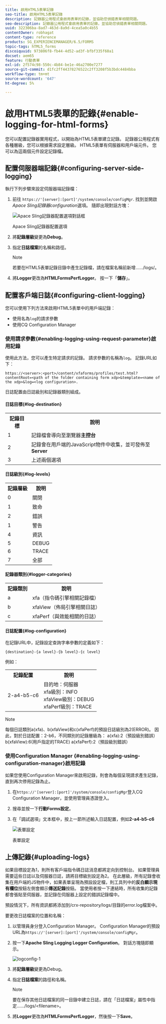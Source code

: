 ```yaml
---
title: 啟用HTML5表單記錄
seo-title: 啟用HTML5表單記錄
description: 記錄器公用程式會啟用表單的記錄，並協助您偵錯表單相關問題。
seo-description: 記錄器公用程式會啟用表單的記錄，並協助您偵錯表單相關問題。
uuid: 322306ba-8ad7-463d-8a9d-4cea5a0c4b55
contentOwner: robhagat
content-type: reference
products: SG_EXPERIENCEMANAGER/6.5/FORMS
topic-tags: hTML5_forms
discoiquuid: 973806f8-fb44-4d52-ad3f-bfbf335f60a1
docset: aem65
feature: 行動表單
exl-id: 2f574c98-550c-4b84-be1e-46a2700e7277
source-git-commit: d1fc2ff44378276522c2ff3208f5b3bdc4484bba
workflow-type: tm+mt
source-wordcount: '647'
ht-degree: 5%

---
```


# 啟用HTML5表單的記錄{#enable-logging-for-html-forms}

您可以配置記錄器實用程式，以開始為HTML5表單建立記錄。 記錄器公用程式有各種層級，您可以根據需求設定層級。 HTML5表單有伺服器和用戶端元件。 您可以為這兩個元件設定記錄檔。

## 配置伺服器端記錄{#configuring-server-side-logging}

執行下列步驟來設定伺服器端記錄檔：

1. 前往 `https://'[server]:[port]'/system/console/configMgr`. 找到並開啟&#x200B;*Apace Sling記錄器configuration*&#x200B;選項。 隨即出現對話方塊：

   ![ Apace Sling記錄器配置選項對話框](assets/logconfig.png)

   Apace Sling記錄器配置選項

1. 將&#x200B;**記錄層級**&#x200B;變更為&#x200B;**Debug**。

1. 指定&#x200B;**日誌檔案**&#x200B;的名稱和路徑。

   >[!NOTE]
   >
   >若要在HTML5表單記錄目錄中產生記錄檔，請在檔案名稱前新增……/logs/。

1. 將&#x200B;**Logger**&#x200B;更改為&#x200B;**HTMLFormsPerfLogger**。 按一下「**儲存**」。

## 配置客戶端日誌{#configuring-client-logging}

您可以使用下列方法來啟用HTML5表單中的用戶端記錄：

* 使用名為`log`的請求參數
* 使用CQ Configuration Manager

### 使用請求參數{#enabling-logging-using-request-parameter}啟用記錄

使用此方法，您可以產生特定請求的記錄。 請求參數的名稱為`log`。 記錄URL如下：

`https://<server>:<port>/content/xfaforms/profiles/test.html?contentRoot=<path of the folder containing form xdp>&template=<name of the xdp>&log=<log configuration>.`

日誌配置由日誌級別和記錄器類別組成。

#### 日誌目標{#log-destination}

<table>
 <tbody>
  <tr>
   <th><strong>記錄目標</strong></th>
   <th><strong>說明</strong></th>
  </tr>
  <tr>
   <td>1</td>
   <td>記錄檔會導向至瀏覽器<strong>主控台</strong></td>
  </tr>
  <tr>
   <td>2</td>
   <td>記錄會在用戶端的JavaScript物件中收集，並可發佈至<strong>Server</strong> </td>
  </tr>
  <tr>
   <td>3</td>
   <td>上述兩個選項<br /> </td>
  </tr>
 </tbody>
</table>

#### 日誌級別{#log-levels}

<table>
 <tbody>
  <tr>
   <th>記錄層級</th>
   <th>說明</th>
  </tr>
  <tr>
   <td>0</td>
   <td>關閉<br type="_moz" /> </td>
  </tr>
  <tr>
   <td>1</td>
   <td>致命<br type="_moz" /> </td>
  </tr>
  <tr>
   <td>2</td>
   <td>錯誤<br type="_moz" /> </td>
  </tr>
  <tr>
   <td>1</td>
   <td>警告<br type="_moz" /> </td>
  </tr>
  <tr>
   <td>4</td>
   <td>資訊<br type="_moz" /> </td>
  </tr>
  <tr>
   <td>5</td>
   <td>DEBUG<br type="_moz" /> </td>
  </tr>
  <tr>
   <td>6</td>
   <td>TRACE<br type="_moz" /> </td>
  </tr>
  <tr>
   <td>7</td>
   <td>全部<br type="_moz" /> </td>
  </tr>
 </tbody>
</table>

#### 記錄器類別{#logger-categories}

<table>
 <tbody>
  <tr>
   <th>記錄類別</th>
   <th>說明</th>
  </tr>
  <tr>
   <td>a</td>
   <td>xfa（指令碼引擎相關記錄檔）</td>
  </tr>
  <tr>
   <td>b</td>
   <td>xfaView（佈局引擎相關日誌）<br type="_moz" /> </td>
  </tr>
  <tr>
   <td>c</td>
   <td>xfaPerf（與效能相關的日誌）<br type="_moz" /> </td>
  </tr>
 </tbody>
</table>

#### 日誌配置{#log-configuration}

在記錄URL中，記錄設定查詢字串參數的定義如下：

`{destination}-{a level}-{b level}-{c level}`

例如：

<table>
 <tbody>
  <tr>
   <th>記錄配置</th>
   <th>說明</th>
  </tr>
  <tr>
   <td>2-a4-b5-c6<br type="_moz" /> </td>
   <td>目的地：伺服器<br /> xfa級別：INFO<br /> xfaView級別：DEBUG<br /> xfaPerf級別：TRACE</td>
  </tr>
 </tbody>
</table>

>[!NOTE]
>
>每個日誌類別a(xfa)、b(xfaView)和c(xfaPerf)的預設日誌級別為2(ERROR)。 因此，對於日誌配置：2-b6，不同類別的記錄層級為：
>a(xfa):2（預設級別錯誤）
>b(xfaView):6(用戶指定的TRACE)
>a(xfaPerf):2（預設級別錯誤）

### 使用Configuration Manager {#enabling-logging-using-configuration-manager}啟用記錄

如果您使用Configuration Manager來啟用記錄，則會為每個呈現請求產生記錄，直到再次停用記錄為止。

1. 在`https://'[server]:[port]'/system/console/configMgr`登入CQ Configuration Manager，並使用管理員憑證登入。
1. 搜尋並按一下&#x200B;**行動Forms設定**。
1. 在「調試選項」文本框中，按上一節所述輸入日誌配置，例如&#x200B;**2-a4-b5-c6**

   ![表單設定](assets/forms_configuration.png)

   表單設定

## 上傳記錄{#uploading-logs}

如果目標設定為1，則所有客戶端指令碼日誌消息都將定向到控制台。 如果管理員需要這些日誌以及伺服器日誌，請將目標級別設定為2。 在此層級，所有記錄會收集在用戶端的JS物件中，如果表單呈現為預設設定檔，則工具列中的&#x200B;**反白顯示現有欄位**&#x200B;按鈕左側會顯示&#x200B;**傳送記錄**&#x200B;按鈕。 當使用者按一下連結時，所有收集的記錄都會張貼至伺服器，並記錄在伺服器上設定的錯誤記錄檔中。

預設情況下，所有資訊都將添加到/crx-repository/logs/目錄的error.log檔案中。

要更改日誌檔案的位置和名稱：

1. 以管理員身分登入Configuration Manager。 Configuration Manager的預設URL為`https://'[server]:[port]'/system/console/configMgr`。
1. 按一下&#x200B;**Apache Sling Logging Logger Configuration**。 對話方塊隨即顯示。

   ![logconfig-1](assets/logconfig-1.png)

1. 將&#x200B;**記錄層級**&#x200B;變更為Debug。

1. 指定&#x200B;**日誌檔案**&#x200B;的路徑和名稱。

   >[!NOTE]
   >
   >要在保存其他日誌檔案的同一目錄中建立日誌，請在「日誌檔案」屬性中指定……/logs/&lt;filename>。

1. 將&#x200B;**Logger**&#x200B;更改為&#x200B;**HTMLFormsPerfLogger**，然後按一下&#x200B;**Save**。
